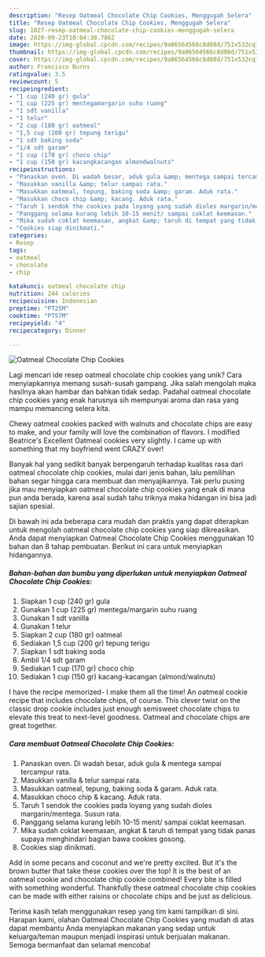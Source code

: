 ```yaml
---
description: "Resep Oatmeal Chocolate Chip Cookies, Menggugah Selera"
title: "Resep Oatmeal Chocolate Chip Cookies, Menggugah Selera"
slug: 1027-resep-oatmeal-chocolate-chip-cookies-menggugah-selera
date: 2020-09-23T10:04:30.786Z
image: https://img-global.cpcdn.com/recipes/9a06564566c8d08d/751x532cq70/oatmeal-chocolate-chip-cookies-foto-resep-utama.jpg
thumbnail: https://img-global.cpcdn.com/recipes/9a06564566c8d08d/751x532cq70/oatmeal-chocolate-chip-cookies-foto-resep-utama.jpg
cover: https://img-global.cpcdn.com/recipes/9a06564566c8d08d/751x532cq70/oatmeal-chocolate-chip-cookies-foto-resep-utama.jpg
author: Francisco Burns
ratingvalue: 3.5
reviewcount: 5
recipeingredient:
- "1 cup (240 gr) gula"
- "1 cup (225 gr) mentegamargarin suhu ruang"
- "1 sdt vanilla"
- "1 telur"
- "2 cup (180 gr) oatmeal"
- "1,5 cup (200 gr) tepung terigu"
- "1 sdt baking soda"
- "1/4 sdt garam"
- "1 cup (170 gr) choco chip"
- "1 cup (150 gr) kacangkacangan almondwalnuts"
recipeinstructions:
- "Panaskan oven. Di wadah besar, aduk gula &amp; mentega sampai tercampur rata."
- "Masukkan vanilla &amp; telur sampai rata."
- "Masukkan oatmeal, tepung, baking soda &amp; garam. Aduk rata."
- "Masukkan choco chip &amp; kacang. Aduk rata."
- "Taruh 1 sendok the cookies pada loyang yang sudah dioles margarin/mentega. Susun rata."
- "Panggang selama kurang lebih 10-15 menit/ sampai coklat keemasan."
- "Mika sudah coklat keemasan, angkat &amp; taruh di tempat yang tidak panas supaya menghindari bagian bawa cookies gosong."
- "Cookies siap dinikmati."
categories:
- Resep
tags:
- oatmeal
- chocolate
- chip

katakunci: oatmeal chocolate chip 
nutrition: 244 calories
recipecuisine: Indonesian
preptime: "PT25M"
cooktime: "PT57M"
recipeyield: "4"
recipecategory: Dinner

---
```



![Oatmeal Chocolate Chip Cookies](https://img-global.cpcdn.com/recipes/9a06564566c8d08d/751x532cq70/oatmeal-chocolate-chip-cookies-foto-resep-utama.jpg)

Lagi mencari ide resep oatmeal chocolate chip cookies yang unik? Cara menyiapkannya memang susah-susah gampang. Jika salah mengolah maka hasilnya akan hambar dan bahkan tidak sedap. Padahal oatmeal chocolate chip cookies yang enak harusnya sih mempunyai aroma dan rasa yang mampu memancing selera kita.

Chewy oatmeal cookies packed with walnuts and chocolate chips are easy to make, and your family will love the combination of flavors. I modified Beatrice&#39;s Excellent Oatmeal cookies very slightly. I came up with something that my boyfriend went CRAZY over!

Banyak hal yang sedikit banyak berpengaruh terhadap kualitas rasa dari oatmeal chocolate chip cookies, mulai dari jenis bahan, lalu pemilihan bahan segar hingga cara membuat dan menyajikannya. Tak perlu pusing jika mau menyiapkan oatmeal chocolate chip cookies yang enak di mana pun anda berada, karena asal sudah tahu triknya maka hidangan ini bisa jadi sajian spesial.


Di bawah ini ada beberapa cara mudah dan praktis yang dapat diterapkan untuk mengolah oatmeal chocolate chip cookies yang siap dikreasikan. Anda dapat menyiapkan Oatmeal Chocolate Chip Cookies menggunakan 10 bahan dan 8 tahap pembuatan. Berikut ini cara untuk menyiapkan hidangannya.

<!--inarticleads1-->

##### Bahan-bahan dan bumbu yang diperlukan untuk menyiapkan Oatmeal Chocolate Chip Cookies:

1. Siapkan 1 cup (240 gr) gula
1. Gunakan 1 cup (225 gr) mentega/margarin suhu ruang
1. Gunakan 1 sdt vanilla
1. Gunakan 1 telur
1. Siapkan 2 cup (180 gr) oatmeal
1. Sediakan 1,5 cup (200 gr) tepung terigu
1. Siapkan 1 sdt baking soda
1. Ambil 1/4 sdt garam
1. Sediakan 1 cup (170 gr) choco chip
1. Sediakan 1 cup (150 gr) kacang-kacangan (almond/walnuts)


I have the recipe memorized- I make them all the time! An oatmeal cookie recipe that includes chocolate chips, of course. This clever twist on the classic drop cookie includes just enough semisweet chocolate chips to elevate this treat to next-level goodness. Oatmeal and chocolate chips are great together. 

<!--inarticleads2-->

##### Cara membuat Oatmeal Chocolate Chip Cookies:

1. Panaskan oven. Di wadah besar, aduk gula &amp; mentega sampai tercampur rata.
1. Masukkan vanilla &amp; telur sampai rata.
1. Masukkan oatmeal, tepung, baking soda &amp; garam. Aduk rata.
1. Masukkan choco chip &amp; kacang. Aduk rata.
1. Taruh 1 sendok the cookies pada loyang yang sudah dioles margarin/mentega. Susun rata.
1. Panggang selama kurang lebih 10-15 menit/ sampai coklat keemasan.
1. Mika sudah coklat keemasan, angkat &amp; taruh di tempat yang tidak panas supaya menghindari bagian bawa cookies gosong.
1. Cookies siap dinikmati.


Add in some pecans and coconut and we&#39;re pretty excited. But it&#39;s the brown butter that take these cookies over the top! It is the best of an oatmeal cookie and chocolate chip cookie combined! Every bite is filled with something wonderful. Thankfully these oatmeal chocolate chip cookies can be made with either raisins or chocolate chips and be just as delicious. 

Terima kasih telah menggunakan resep yang tim kami tampilkan di sini. Harapan kami, olahan Oatmeal Chocolate Chip Cookies yang mudah di atas dapat membantu Anda menyiapkan makanan yang sedap untuk keluarga/teman maupun menjadi inspirasi untuk berjualan makanan. Semoga bermanfaat dan selamat mencoba!
